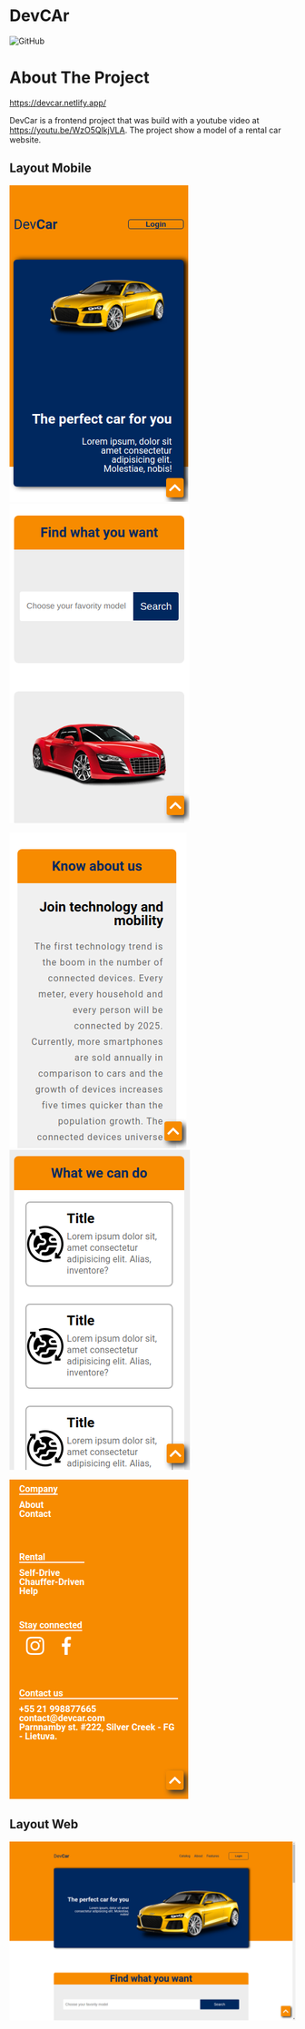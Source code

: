 # DevCAr

![GitHub](https://img.shields.io/github/license/gilrsantana/DevCar)

# About The Project

https://devcar.netlify.app/

DevCar is a frontend project that was build with a youtube video at https://youtu.be/WzO5QlkjVLA.
The project show a model of a rental car website.

## Layout Mobile
![mobile1](Img/Views/mobile-view.png)       ![mobile2](Img/Views/mobile-view2.png) 

![mobile3](Img/Views/mobile-view3.png)      ![mobile4](Img/Views/mobile-view4.png) 

![mobile5](Img/Views/mobile-view5.png) 



## Layout Web
![web](Img/Views/website-view.png)
